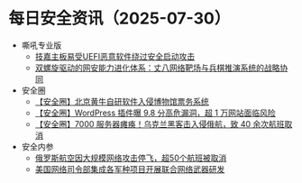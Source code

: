 # 每日安全资讯（2025-07-30）

- 嘶吼专业版
  - [技嘉主板易受UEFI恶意软件绕过安全启动攻击](https://mp.weixin.qq.com/s?__biz=MzI0MDY1MDU4MQ==&mid=2247584025&idx=1&sn=86c17ce1a432755dd3ed8700087e69bf)
  - [双螺旋驱动的网安能力进化体系：丈八网络靶场与兵棋推演系统的战略协同](https://mp.weixin.qq.com/s?__biz=MzI0MDY1MDU4MQ==&mid=2247584025&idx=2&sn=4635a7740775a20516c91c0669b12140)
- 安全圈
  - [【安全圈】北京黄牛自研软件入侵博物馆票务系统](https://mp.weixin.qq.com/s?__biz=MzIzMzE4NDU1OQ==&mid=2652070888&idx=1&sn=8031b84f49761dc1b287d7ef8d0575e6)
  - [【安全圈】WordPress 插件曝 9.8 分高危漏洞，超 1 万网站面临风险](https://mp.weixin.qq.com/s?__biz=MzIzMzE4NDU1OQ==&mid=2652070888&idx=2&sn=861dcaf974546affdcc3238542b40ce2)
  - [【安全圈】7000 服务器瘫痪！乌克兰黑客击入侵俄航，致 40 余次航班取消](https://mp.weixin.qq.com/s?__biz=MzIzMzE4NDU1OQ==&mid=2652070888&idx=3&sn=660ed0e5803233c7cc528a75e7dd9975)
- 安全内参
  - [俄罗斯航空因大规模网络攻击停飞，超50个航班被取消](https://mp.weixin.qq.com/s?__biz=MzI4NDY2MDMwMw==&mid=2247514753&idx=1&sn=b3bf201c045cd4f4b727dc1b1c665138)
  - [美国网络司令部集成各军种项目开展联合网络武器研发](https://mp.weixin.qq.com/s?__biz=MzI4NDY2MDMwMw==&mid=2247514753&idx=2&sn=550417f495d5adb0f354cfa56838cb8e)
